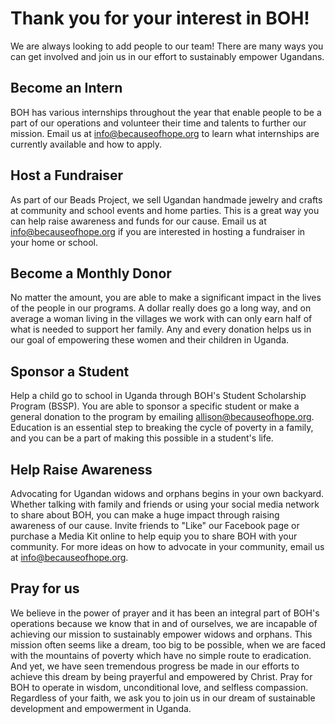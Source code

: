 # Thank you for your interest in BOH!

We are always looking to add people to our team!  There are many ways you can
get involved and join us in our effort to sustainably empower Ugandans.

## Become an Intern

BOH has various internships throughout the year that enable people to be a part
of our operations and volunteer their time and talents to further our mission.
Email us at <info@becauseofhope.org> to learn what internships are currently
available and how to apply.

## Host a Fundraiser

As part of our Beads Project, we sell Ugandan handmade jewelry and crafts at
community and school events and home parties.  This is a great way you can help
raise awareness and funds for our cause.  Email us at <info@becauseofhope.org>
if you are interested in hosting a fundraiser in your home or school.

## Become a Monthly Donor

No matter the amount, you are able to make a significant impact in the lives
of the people in our programs.  A dollar really does go a long way, and on
average a woman living in the villages we work with can only earn half of what
is needed to support her family.  Any and every donation helps us in our goal
of empowering these women and their children in Uganda.

## Sponsor a Student

Help a child go to school in Uganda through BOH's Student Scholarship Program
(BSSP).  You are able to sponsor a specific student or make a general donation
to the program by emailing <allison@becauseofhope.org>.  Education is an
essential step to breaking the cycle of poverty in a family, and you can be
a part of making this possible in a student's life.

## Help Raise Awareness

Advocating for Ugandan widows and orphans begins in your own backyard.
Whether talking with family and friends or using your social media network to
share about BOH, you can make a huge impact through raising awareness of our
cause.  Invite friends to "Like" our Facebook page or purchase a Media Kit
online to help equip you to share BOH with your community.  For more ideas on
how to advocate in your community, email us at <info@becauseofhope.org>.

## Pray for us

We believe in the power of prayer and it has been an integral part of BOH's
operations because we know that in and of ourselves, we are incapable of
achieving our mission to sustainably empower widows and orphans. This mission
often seems like a dream, too big to be possible, when we are faced with the
mountains of poverty which have no simple route to eradication.  And yet, we
have seen tremendous progress be made in our efforts to achieve this dream by
being prayerful and empowered by Christ. Pray for BOH to operate in wisdom,
unconditional love, and selfless compassion.  Regardless of your faith, we ask
you to join us in our dream of sustainable development and empowerment in
Uganda.
